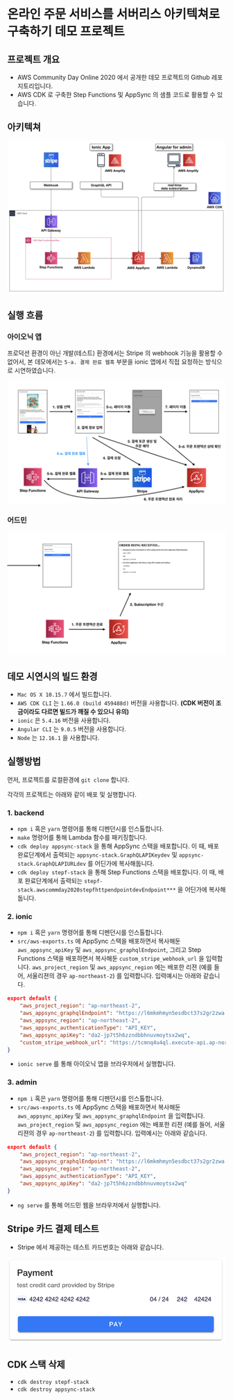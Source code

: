 # 온라인 주문 서비스를 서버리스 아키텍쳐로 구축하기 데모 프로젝트

## 프로젝트 개요

- AWS Community Day Online 2020 에서 공개한 데모 프로젝트의 Github 레포지토리입니다. 
- AWS CDK 로 구축한 Step Functions 및 AppSync 의 샘플 코드로 활용할 수 있습니다.

## 아키텍쳐

![](./images/architecture-diagram.png)

## 실행 흐름

### 아이오닉 앱

프로덕션 환경이 아닌 개발(테스트) 환경에서는 Stripe 의 webhook 기능을 활용할 수 없어서, 본 데모에서는 `5-a. 결제 완료 웹훅` 부분을 ionic 앱에서 직접 요청하는 방식으로 시연하였습니다.

![](./images/demo-flow-ionic.png)


### 어드민
![](./images/demo-flow-admin.png)

## 데모 시연시의 빌드 환경

- `Mac OS X 10.15.7` 에서 빌드합니다. 
- `AWS CDK CLI` 는 `1.66.0 (build 459488d)` 버전을 사용합니다. **(CDK 버전이 조금이라도 다르면 빌드가 깨질 수 있으니 유의)**
- `ionic` 은 `5.4.16` 버전을 사용합니다.
- `Angular CLI` 는 `9.0.5` 버전을 사용합니다.
- `Node` 는 `12.16.1` 을 사용합니다.

## 실행방법

먼저, 프로젝트를 로컬환경에 `git clone` 합니다.

각각의 프로젝트는 아래와 같이 배포 및 실행합니다.

### 1. backend
- `npm i` 혹은 `yarn` 명령어를 통해 디펜던시를 인스톨합니다.
- `make` 명령어를 통해 Lambda 함수를 패키징합니다.
- `cdk deploy appsync-stack` 을 통해 AppSync 스택을 배포합니다. 이 때, 배포 완료단계에서 출력되는 `appsync-stack.GraphQLAPIKeydev` 및 `appsync-stack.GraphQLAPIURLdev` 를 어딘가에 복사해둡니다.
- `cdk deploy stepf-stack` 을 통해 Step Functions 스택을 배포합니다. 이 때, 배포 완료단계에서 출력되는 `stepf-stack.awscommday2020stepfhttpendpointdevEndpoint***` 을 어딘가에 복사해둡니다.

### 2. ionic
- `npm i` 혹은 `yarn` 명령어를 통해 디펜던시를 인스톨합니다.
- `src/aws-exports.ts` 에 AppSync 스택을 배포하면서 복사해둔 `aws_appsync_apiKey` 및 `aws_appsync_graphqlEndpoint`, 그리고 Step Functions 스택을 배포하면서 복사해둔 `custom_stripe_webhook_url` 을 입력합니다. `aws_project_region` 및 `aws_appsync_region` 에는 배포한 리젼 (예를 들어, 서울리젼의 경우 `ap-northeast-2`) 를 입력합니다. 입력예시는 아래와 같습니다.
```json
export default {
    "aws_project_region": "ap-northeast-2",
    "aws_appsync_graphqlEndpoint": "https://l6mkmhmyn5esdbct37s2gr2zwa.appsync-api.ap-northeast-2.amazonaws.com/graphql",
    "aws_appsync_region": "ap-northeast-2",
    "aws_appsync_authenticationType": "API_KEY",
    "aws_appsync_apiKey": "da2-jp7t5h6zzndbbhnuvmoytsx2wq",
    "custom_stripe_webhook_url": "https://tcmnq4u4ql.execute-api.ap-northeast-2.amazonaws.com/dev/"
}
```
- `ionic serve` 를 통해 아이오닉 앱을 브라우저에서 실행합니다.

### 3. admin
- `npm i` 혹은 `yarn` 명령어를 통해 디펜던시를 인스톨합니다.
- `src/aws-exports.ts` 에 AppSync 스택을 배포하면서 복사해둔 `aws_appsync_apiKey` 및 `aws_appsync_graphqlEndpoint` 을 입력합니다. `aws_project_region` 및 `aws_appsync_region` 에는 배포한 리젼 (예를 들어, 서울리젼의 경우 `ap-northeast-2`) 를 입력합니다. 입력예시는 아래와 같습니다.
```json
export default {
    "aws_project_region": "ap-northeast-2",
    "aws_appsync_graphqlEndpoint": "https://l6mkmhmyn5esdbct37s2gr2zwa.appsync-api.ap-northeast-2.amazonaws.com/graphql",
    "aws_appsync_region": "ap-northeast-2",
    "aws_appsync_authenticationType": "API_KEY",
    "aws_appsync_apiKey": "da2-jp7t5h6zzndbbhnuvmoytsx2wq"
}
```
- `ng serve` 를 통해 어드민 웹을 브라우저에서 실행합니다.

## Stripe 카드 결제 테스트
- Stripe 에서 제공하는 테스트 카드번호는 아래와 같습니다.

![](./images/stripe-test-card.png)

## CDK 스택 삭제
- `cdk destroy stepf-stack`
- `cdk destroy appsync-stack`